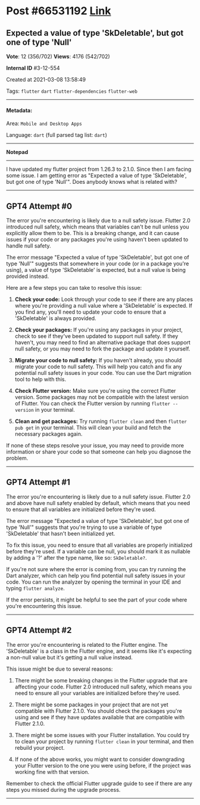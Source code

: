 
# Post \#66531192 [Link](https://stackoverflow.com/questions/66531192/)

## Expected a value of type 'SkDeletable', but got one of type 'Null'

**Vote**: 12 (356/702) **Views**: 4176 (542/702) 

**Internal ID** \#3-12-554

Created at 2021-03-08 13:58:49

Tags: `flutter` `dart` `flutter-dependencies` `flutter-web`

----------

#### Metadata:

Area: `Mobile and Desktop Apps`

Language: `dart` (full parsed tag list: `dart`)

----------

**Notepad**


----------

I have updated my flutter project from 1.26.3 to 2.1.0. Since then I am facing some issue. I am getting error as "Expected a value of type 'SkDeletable', but got one of type 'Null'".
Does anybody knows what is related with?


----------
        
## GPT4 Attempt \#0

The error you're encountering is likely due to a null safety issue. Flutter 2.0 introduced null safety, which means that variables can't be null unless you explicitly allow them to be. This is a breaking change, and it can cause issues if your code or any packages you're using haven't been updated to handle null safety.

The error message "Expected a value of type 'SkDeletable', but got one of type 'Null'" suggests that somewhere in your code (or in a package you're using), a value of type 'SkDeletable' is expected, but a null value is being provided instead.

Here are a few steps you can take to resolve this issue:

1. **Check your code:** Look through your code to see if there are any places where you're providing a null value where a 'SkDeletable' is expected. If you find any, you'll need to update your code to ensure that a 'SkDeletable' is always provided.

2. **Check your packages:** If you're using any packages in your project, check to see if they've been updated to support null safety. If they haven't, you may need to find an alternative package that does support null safety, or you may need to fork the package and update it yourself.

3. **Migrate your code to null safety:** If you haven't already, you should migrate your code to null safety. This will help you catch and fix any potential null safety issues in your code. You can use the Dart migration tool to help with this.

4. **Check Flutter version:** Make sure you're using the correct Flutter version. Some packages may not be compatible with the latest version of Flutter. You can check the Flutter version by running `flutter --version` in your terminal.

5. **Clean and get packages:** Try running `flutter clean` and then `flutter pub get` in your terminal. This will clean your build and fetch the necessary packages again.

If none of these steps resolve your issue, you may need to provide more information or share your code so that someone can help you diagnose the problem.

--------

## GPT4 Attempt \#1

The error you're encountering is likely due to a null safety issue. Flutter 2.0 and above have null safety enabled by default, which means that you need to ensure that all variables are initialized before they're used.

The error message "Expected a value of type 'SkDeletable', but got one of type 'Null'" suggests that you're trying to use a variable of type 'SkDeletable' that hasn't been initialized yet.

To fix this issue, you need to ensure that all variables are properly initialized before they're used. If a variable can be null, you should mark it as nullable by adding a '?' after the type name, like so: `SkDeletable?`.

If you're not sure where the error is coming from, you can try running the Dart analyzer, which can help you find potential null safety issues in your code. You can run the analyzer by opening the terminal in your IDE and typing `flutter analyze`.

If the error persists, it might be helpful to see the part of your code where you're encountering this issue.

--------

## GPT4 Attempt \#2

The error you're encountering is related to the Flutter engine. The 'SkDeletable' is a class in the Flutter engine, and it seems like it's expecting a non-null value but it's getting a null value instead.

This issue might be due to several reasons:

1. There might be some breaking changes in the Flutter upgrade that are affecting your code. Flutter 2.0 introduced null safety, which means you need to ensure all your variables are initialized before they're used.

2. There might be some packages in your project that are not yet compatible with Flutter 2.1.0. You should check the packages you're using and see if they have updates available that are compatible with Flutter 2.1.0.

3. There might be some issues with your Flutter installation. You could try to clean your project by running `flutter clean` in your terminal, and then rebuild your project.

4. If none of the above works, you might want to consider downgrading your Flutter version to the one you were using before, if the project was working fine with that version.

Remember to check the official Flutter upgrade guide to see if there are any steps you missed during the upgrade process.

--------
